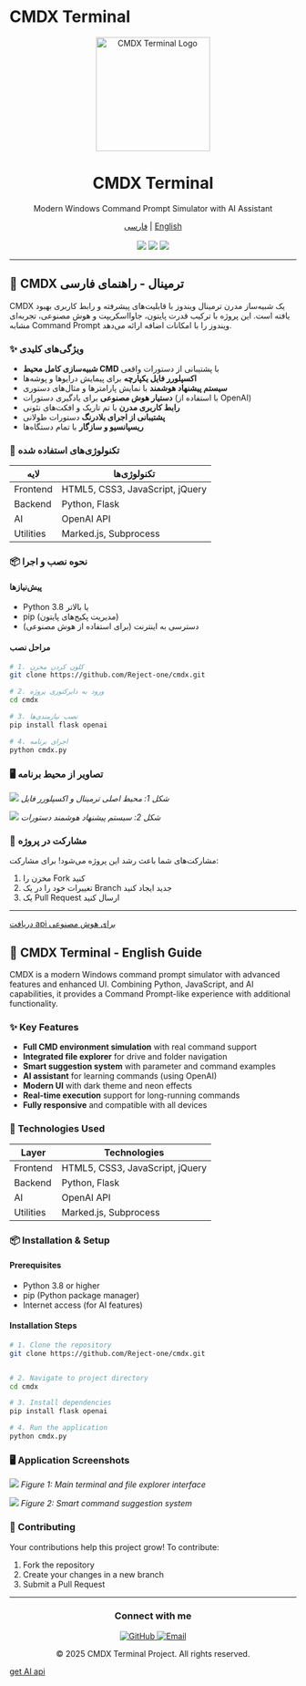 # CMDX Terminal


<div align="center">
  <img src="LOGO.png" alt="CMDX Terminal Logo" width="200">
  <h1>CMDX Terminal</h1>
  <p>Modern Windows Command Prompt Simulator with AI Assistant</p>
  
  <div>
    <a href="#farsi-section">فارسی</a> | 
    <a href="#english-section">English</a>
  </div>
  
  <br>
  
  <div>
    <img src="https://img.shields.io/badge/Python-3.8%2B-blue?logo=python">
    <img src="https://img.shields.io/badge/Flask-2.0%2B-lightgrey?logo=flask">
    <img src="https://img.shields.io/badge/version-1.0.0-brightgreen">
  </div>
</div>

---

<a name="farsi-section"></a>

## 🌟 CMDX ترمینال - راهنمای فارسی

CMDX یک شبیه‌ساز مدرن ترمینال ویندوز با قابلیت‌های پیشرفته و رابط کاربری بهبود یافته است. این پروژه با ترکیب قدرت پایتون، جاوااسکریپت و هوش مصنوعی، تجربه‌ای مشابه Command Prompt ویندوز را با امکانات اضافه ارائه می‌دهد.
### ✨ ویژگی‌های کلیدی
- **شبیه‌سازی کامل محیط CMD** با پشتیبانی از دستورات واقعی
- **اکسپلورر فایل یکپارچه** برای پیمایش درایوها و پوشه‌ها
- **سیستم پیشنهاد هوشمند** با نمایش پارامترها و مثال‌های دستوری
- **دستیار هوش مصنوعی** برای یادگیری دستورات (با استفاده از OpenAI)
- **رابط کاربری مدرن** با تم تاریک و افکت‌های نئونی
- **پشتیبانی از اجرای بلادرنگ** دستورات طولانی
- **ریسپانسیو و سازگار** با تمام دستگاه‌ها

### 🚀 تکنولوژی‌های استفاده شده
| لایه       | تکنولوژی‌ها                     |
|------------|--------------------------------|
| Frontend   | HTML5, CSS3, JavaScript, jQuery |
| Backend    | Python, Flask                 |
| AI         | OpenAI API                    |
| Utilities  | Marked.js, Subprocess         |

### 📦 نحوه نصب و اجرا

#### پیش‌نیازها
- Python 3.8 یا بالاتر
- pip (مدیریت پکیج‌های پایتون)
- دسترسی به اینترنت (برای استفاده از هوش مصنوعی)

#### مراحل نصب
```bash
# 1. کلون کردن مخزن
git clone https://github.com/Reject-one/cmdx.git

# 2. ورود به دایرکتوری پروژه
cd cmdx

# 3. نصب نیازمندی‌ها
pip install flask openai

# 4. اجرای برنامه
python cmdx.py
```

### 🖥️ تصاویر از محیط برنامه
![](cmdx.png)
*شکل 1: محیط اصلی ترمینال و اکسپلورر فایل*

![](suggestions.png)
*شکل 2: سیستم پیشنهاد هوشمند دستورات*

### 🤝 مشارکت در پروژه
مشارکت‌های شما باعث رشد این پروژه می‌شود! برای مشارکت:
1. مخزن را Fork کنید
2. تغییرات خود را در یک Branch جدید ایجاد کنید
3. یک Pull Request ارسال کنید

---
[دریافت api برای هوش مصنوعی](https://gapgpt.app/platform/tokens)
<a name="english-section"></a>


## 🌟 CMDX Terminal - English Guide

CMDX is a modern Windows command prompt simulator with advanced features and enhanced UI. Combining Python, JavaScript, and AI capabilities, it provides a Command Prompt-like experience with additional functionality.

### ✨ Key Features
- **Full CMD environment simulation** with real command support
- **Integrated file explorer** for drive and folder navigation
- **Smart suggestion system** with parameter and command examples
- **AI assistant** for learning commands (using OpenAI)
- **Modern UI** with dark theme and neon effects
- **Real-time execution** support for long-running commands
- **Fully responsive** and compatible with all devices

### 🚀 Technologies Used
| Layer      | Technologies                   |
|------------|--------------------------------|
| Frontend   | HTML5, CSS3, JavaScript, jQuery |
| Backend    | Python, Flask                 |
| AI         | OpenAI API                    |
| Utilities  | Marked.js, Subprocess         |

### 📦 Installation & Setup

#### Prerequisites
- Python 3.8 or higher
- pip (Python package manager)
- Internet access (for AI features)

#### Installation Steps
```bash
# 1. Clone the repository
git clone https://github.com/Reject-one/cmdx.git


# 2. Navigate to project directory
cd cmdx

# 3. Install dependencies
pip install flask openai

# 4. Run the application
python cmdx.py
```

### 🖥️ Application Screenshots
![](cmdx.png)
*Figure 1: Main terminal and file explorer interface*

![](suggestions.png)
*Figure 2: Smart command suggestion system*

### 🤝 Contributing
Your contributions help this project grow! To contribute:
1. Fork the repository
2. Create your changes in a new branch
3. Submit a Pull Request


---

<div align="center">
  <h3>Connect with me</h3>
  <p>
    <a href="https://github.com/Rejected-one">
      <img src="https://img.shields.io/badge/GitHub-100000?style=for-the-badge&logo=github&logoColor=white" alt="GitHub">
    </a>
    <a href="mailto:mohammadjavadizadi86@gmail.com">
      <img src="https://img.shields.io/badge/Email-D14836?style=for-the-badge&logo=gmail&logoColor=white" alt="Email">
    </a>
  </p>
  <p>© 2025 CMDX Terminal Project. All rights reserved.</p>
</div>


[get AI api](https://gapgpt.app/platform/tokens)
